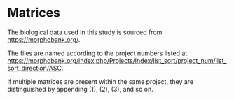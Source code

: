# Matrices

The biological data used in this study is sourced from https://morphobank.org/. 

The files are named according to the project numbers listed at https://morphobank.org/index.php/Projects/Index/list_sort/project_num/list_sort_direction/ASC. 

If multiple matrices are present within the same project, they are distinguished by appending (1), (2), (3), and so on.
